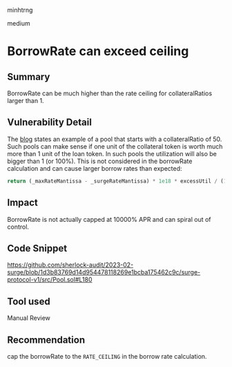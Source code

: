 minhtrng

medium

# BorrowRate can exceed ceiling

## Summary

BorrowRate can be much higher than the rate ceiling for collateralRatios larger than 1.

## Vulnerability Detail

The [blog](https://medium.com/surge-fi/introduction-to-surge-protocol-overview-34cc828d7c50) states an example of a pool that starts with a collateralRatio of 50. Such pools can make sense if one unit of the collateral token is worth much more than 1 unit of the loan token. In such pools the utilization will also be bigger than 1 (or 100%). This is not considered in the borrowRate calculation and can cause larger borrow rates than expected:

```js
return (_maxRateMantissa - _surgeRateMantissa) * 1e18 * excessUtil / (1e18 - _surgeMantissa) / 1e18 + _surgeRateMantissa; 
```

## Impact

BorrowRate is not actually capped at 10000% APR and can spiral out of control.

## Code Snippet

https://github.com/sherlock-audit/2023-02-surge/blob/1d3b83769d14d954478118269e1bcba175462c9c/surge-protocol-v1/src/Pool.sol#L180

## Tool used

Manual Review

## Recommendation
cap the borrowRate to the `RATE_CEILING` in the borrow rate calculation.